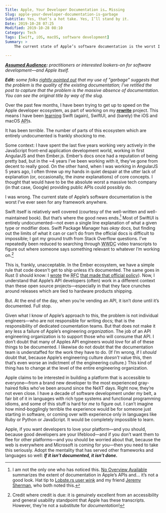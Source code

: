 ```yaml
---
Title: Apple, Your Developer Documentation is… Missing
Slug: apple-your-developer-documentation-is-garbage
Subtitle: Yes, that’s a hot take. Yes, I’ll stand by it.
Date: 2019-10-28 07:25
Modified: 2019-10-28 08:10
Category: Tech
Tags: [Swift, iOS, macOS, software development]
Summary: >
    The current state of Apple’s software documentation is the worst I’ve ever seen for any framework anywhere. Apple needs to fix this—now.

---
```


<i><b>[Assumed Audience][aa]:</b> practitioners or interested lookers-on for software development—and Apple itself.</i>

[aa]: https://v4.chriskrycho.com/2018/assumed-audiences.html

<i class=editorial><b>Edit:</b> some folks [rightly pointed out][hn] that my use of "garbage" suggests that the problem is the quality of the existing documentation; I've retitled the post to capture that the problem is the *massive absence* of documentation. You can see the original title by way of the slug.</i>

[hn]: https://news.ycombinator.com/item?id=21377100

Over the past few months, I have been trying to get up to speed on the Apple developer ecosystem, as part of working on my [<b><i>re</i>write</b>][rewrite] project. This means I have been [learning] Swift (again), SwiftUI, and (barely) the iOS and macOS <abbr title='application programming interface'>API</abbr>s.

It has been *terrible*. The number of parts of this ecosystem which are entirely undocumented is frankly shocking to me.

Some context: I have spent the last five years working very actively in the JavaScript front-end application development world, working in first AngularJS and then Ember.js. Ember’s docs once had a reputation of being pretty bad, but in the ~4 years I’ve been working with it, they’ve gone from decent to really good. On the other hand, when I was working in AngularJS 5 years ago, I often threw up my hands in quiet despair at the utter lack of explanation (or, occasionally, the *inane* explanations) of core concepts. I thought that would have to be the absolute worst a massive tech company (in that case, Google) providing public <abbr>API</abbr>s could possibly do.

I was wrong. The current state of Apple’s software documentation is the worst I’ve ever seen for any framework anywhere.

Swift itself is relatively well covered (courtesy of the well-written and well-maintained book). But that’s where the good news ends.[^not-just-me] Most of SwiftUI is entirely undocumented—not even a single line explanation of what a given type or modifier does. Swift Package Manager has *okay* docs, but finding out the limits of what it can or can’t do from the official docs is difficult to impossible; I got my ground truth from Stack Overflow questions. I’ve repeatedly been reduced to searching through <abbr title='World Wide Developer Conference'>WWDC</abbr> video transcripts to figure out where someone says something relevant to whatever I’m working on.[^transcripts]

This is, frankly, unacceptable. In the Ember ecosystem, we have a simple rule that code doesn’t get to ship unless it’s documented. The same goes in Rust (I should know: I [wrote][docs-rfc-PR] the <abbr title='request for comments'>RFC</abbr> [that made that official policy][docs-rfc-text]). Now, I understand that Apple’s <abbr>API</abbr> developers (often) work in a different context than these open source projects—especially in that they face crunches around releases which are tied to hardware products shipping.

But. At the end of the day, when you’re vending an <abbr>API</abbr>, it isn’t done until it’s documented. Full stop.

Given what I know of Apple’s approach to this, the problem is not individual engineers—who are not responsible for writing docs; that is the responsibility of dedicated coumentation teams. But that does not make it any less a failure of Apple’s engineering *organization*. The job of an <abbr>API</abbr> engineering organization is to support those who will consume that <abbr>API</abbr>. I don’t doubt that many of Apples <abbr>API</abbr> engineers would *love* for all of these things to be documented. I likewise do not doubt that the documentation team is understaffed for the work they have to do. (If I’m wrong, if I *should* doubt that, because Apple’s engineering culture *doesn’t* value this, then that’s even worse an indictment of the engineering culture.) This kind of thing has to change at the level of the entire engineering organization.

Apple claims to be interested in building a platform that is accessible to everyone—from a brand new developer to the most experienced gray-haired folks who’ve been around since the NeXT days. Right now, they’re not even close. I have a decade of software development under my belt, a fair bit of it in languages with rich type systems and functional programming idioms, and some of this stuff is hard for *me* to figure out. I can’t imagine how mind-bogglingly terrible the experience would be for someone just starting in software, or coming over with experience only in languages like Ruby or Python or JavaScript. It would be completely impossible to learn.

Apple, if you want developers to love your platform—and you should, because good developers are your lifeblood—and if you don’t want them to flee for other platforms—and you should be worried about that, because the web is everywhere and Microsoft is coming for you—then you need to take this seriously. Adopt the mentality that has served other frameworks and languages so well: ***If it isn’t documented, it isn’t done.***

[learning]: https://v4.chriskrycho.com/2019/rewrite-dev-journal-how-progress-doesnt-feel.html
[rewrite]: https://rewrite.software
[docs-rfc-PR]: https://github.com/rust-lang/rfcs/pull/1636
[docs-rfc-text]: https://rust-lang.github.io/rfcs/1636-document_all_features.html

[^not-just-me]: I am not the only one who has noticed this. [No Overview Available](https://nooverviewavailable.com) summarizes the extent of documentation in Apple’s <abbr>API</abbr>s and… it’s not a good look. Hat tip to [Lobste.rs user wink](https://lobste.rs/u/wink) and my friend [Jeremy Sherman](https://jeremywsherman.com), who both noted this.

[^transcripts]: Credit where credit is due: it is genuinely excellent from an accessibility and general usability standpoint that Apple has these transcripts. However, they’re not a substitute for *documentation*!
